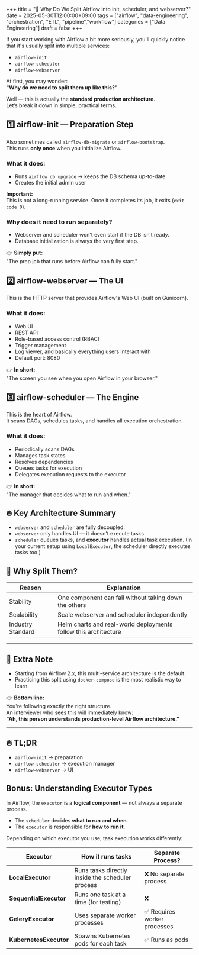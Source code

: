+++
title = "🔧 Why Do We Split Airflow into init, scheduler, and webserver?"
date = 2025-05-30T12:00:00+09:00
tags = ["airflow", "data-engineering", "orchestration", "ETL", "pipeline","workflow"]
categories = ["Data Engineering"]
draft = false
+++

If you start working with Airflow a bit more seriously, you'll quickly notice that it's usually split into multiple services:

- `airflow-init`  
- `airflow-scheduler`  
- `airflow-webserver`

At first, you may wonder:  
**"Why do we need to split them up like this?"**

Well — this is actually the **standard production architecture**.  
Let’s break it down in simple, practical terms.


## 1️⃣ airflow-init — Preparation Step

Also sometimes called `airflow-db-migrate` or `airflow-bootstrap`.  
This runs **only once** when you initialize Airflow.

### What it does:
- Runs `airflow db upgrade` → keeps the DB schema up-to-date
- Creates the initial admin user

**Important:**  
This is not a long-running service. Once it completes its job, it exits (`exit code 0`).

### Why does it need to run separately?
- Webserver and scheduler won’t even start if the DB isn’t ready.
- Database initialization is always the very first step.

👉 **Simply put:**  
"The prep job that runs before Airflow can fully start."


## 2️⃣ airflow-webserver — The UI

This is the HTTP server that provides Airflow's Web UI (built on Gunicorn).

### What it does:
- Web UI
- REST API
- Role-based access control (RBAC)
- Trigger management
- Log viewer, and basically everything users interact with
- Default port: 8080

👉 **In short:**  
"The screen you see when you open Airflow in your browser."


## 3️⃣ airflow-scheduler — The Engine

This is the heart of Airflow.  
It scans DAGs, schedules tasks, and handles all execution orchestration.

### What it does:
- Periodically scans DAGs
- Manages task states
- Resolves dependencies
- Queues tasks for execution
- Delegates execution requests to the executor

👉 **In short:**  
"The manager that decides what to run and when."


## 🔥 Key Architecture Summary

- `webserver` and `scheduler` are fully decoupled.
- `webserver` only handles UI — it doesn’t execute tasks.
- `scheduler` queues tasks, and **executor** handles actual task execution.
  (In your current setup using `LocalExecutor`, the scheduler directly executes tasks too.)


## 🔧 Why Split Them?

| Reason | Explanation |
| ------ | ----------- |
| Stability | One component can fail without taking down the others |
| Scalability | Scale webserver and scheduler independently |
| Industry Standard | Helm charts and real-world deployments follow this architecture |

---

## 📌 Extra Note

- Starting from Airflow 2.x, this multi-service architecture is the default.
- Practicing this split using `docker-compose` is the most realistic way to learn.

👉 **Bottom line:**  
You're following exactly the right structure.  
An interviewer who sees this will immediately know:  
**"Ah, this person understands production-level Airflow architecture."**

---

## 🔥 TL;DR

- `airflow-init` → preparation  
- `airflow-scheduler` → execution manager  
- `airflow-webserver` → UI


## Bonus: Understanding Executor Types

In Airflow, the `executor` is a **logical component** — not always a separate process.

- The `scheduler` decides **what to run and when**.
- The `executor` is responsible for **how to run it**.

Depending on which executor you use, task execution works differently:

| Executor | How it runs tasks | Separate Process? |
| -------- | ------------------ | ------------------ |
| **LocalExecutor** | Runs tasks directly inside the scheduler process | ❌ No separate process |
| **SequentialExecutor** | Runs one task at a time (for testing) | ❌ |
| **CeleryExecutor** | Uses separate worker processes | ✅ Requires worker processes |
| **KubernetesExecutor** | Spawns Kubernetes pods for each task | ✅ Runs as pods |

